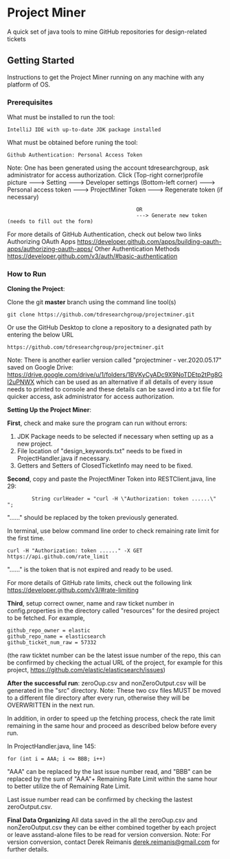 # Project Miner
A quick set of java tools to mine GitHub repositories for design-related tickets


## Getting Started

Instructions to get the Project Miner running on any machine with any platform of OS.

### Prerequisites 

What must be installed to run the tool:

```
IntelliJ IDE with up-to-date JDK package installed
```
What must be obtained before runing the tool:
```
Github Authentication: Personal Access Token
```
Note: One has been generated using the account tdresearchgroup, ask administrator for access authorization.
      Click (Top-right corner)profile picture ---> Setting 
                                              ---> Developer settings (Bottom-left corner)
                                              ---> Personal access token
                                              ---> ProjectMiner Token
                                                   ---> Regenerate token (if necessary)
                                              
                                              OR
                                              ---> Generate new token (needs to fill out the form)

For more details of GitHub Authentication, check out below two links <br>
Authorizing OAuth Apps
https://developer.github.com/apps/building-oauth-apps/authorizing-oauth-apps/
Other Authentication Methods
https://developer.github.com/v3/auth/#basic-authentication


### How to Run

**Cloning the Project**:

Clone the git **master** branch using the command line tool(s)

```
git clone https://github.com/tdresearchgroup/projectminer.git
```

Or use the GitHub Desktop to clone a repository to a designated path by entering the below URL

```
https://github.com/tdresearchgroup/projectminer.git
```
Note: There is another earlier version called "projectminer - ver.2020.05.17" saved on Google Drive: 
      https://drive.google.com/drive/u/1/folders/1BVKyCyADc9X9NoTDEtp2tPg8GI2uPNWX
      which can be used as an alternative if all details of every issue needs to printed to console and these details can be saved into a txt file for quicker access, ask administrator for access authorization. 

**Setting Up the Project Miner**:

**First**, check and make sure the program can run without errors:

1. JDK Package needs to be selected if necessary when setting up as a new project.
2. File location of "design_keywords.txt" needs to be fixed in ProjectHandler.java if necessary.
3. Getters and Setters of ClosedTicketInfo may need to be fixed.

**Second**, copy and paste the ProjectMiner Token into RESTClient.java, line 29:

```
        String curlHeader = "curl -H \"Authorization: token ......\" ";
```
"......" should be replaced by the token previously generated.

In terminal, use below command line order to check remaining rate limit for the first time.
```
curl -H "Authorization: token ......" -X GET https://api.github.com/rate_limit
```
"......" is the token that is not expired and ready to be used.

For more details of GitHub rate limits, check out the following link <br>
https://developer.github.com/v3/#rate-limiting

**Third**, setup correct owner, name and raw ticket number in config.properties in the directory called "resources" for the desired project to be fetched.
For example,
```
github_repo_owner = elastic
github_repo_name = elasticsearch
github_ticket_num_raw = 57332
```
(the raw ticktet number can be the latest issue number of the repo, this can be confirmed by checking the actual URL of the project, for example for this project, https://github.com/elastic/elasticsearch/issues)


**After the successful run**:
zeroOup.csv and nonZeroOutput.csv will be generated in the "src" directory.
Note: These two csv files MUST be moved to a different file directory after every run, otherwise they will be OVERWRITTEN in the next run.  

In addition, in order to speed up the fetching process, check the rate limit remaining in the same hour and proceed as described below before every run.

In ProjectHandler.java, line 145:
```
for (int i = AAA; i <= BBB; i++)
```
"AAA" can be replaced by the last issue number read, and "BBB" can be replaced by the sum of "AAA"+ Remaining Rate Limit within the same hour to better utilize the of Remaining Rate Limit.

Last issue number read can be confirmed by checking the lastest zeroOutput.csv.

**Final Data Organizing**
All data saved in the all the zeroOup.csv and nonZeroOutput.csv they can be either combined together by each project or leave asstand-alone files to be read for version conversion.
Note: For version conversion, contact Derek Reimanis <derek.reimanis@gmail.com> for further details.
